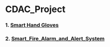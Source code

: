 # CDAC_Project
### 1.  [Smart Hand Gloves](/01_Smart_Hand_Gloves) <br>
### 2.  [Smart_Fire_Alarm_and_Alert_System](/02_Smart_Fire_Alarm_and_Alert_System) <br>
